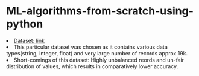 # ML-algorithms-from-scratch-using-python
<li> <ins>Dataset<ins>: <a>link</a>
<li> This particular dataset was chosen as it contains various data types(string, integer, float) and very large number of records approx 19k.
<li> Short-comings of this dataset: Highly unbalanced reords and un-fair distribution of values, which results in comparatively lower accuracy. 
